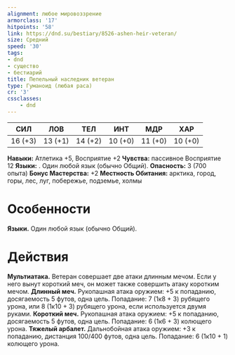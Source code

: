```yaml
---
alignment: любое мировоззрение
armorclass: '17'
hitpoints: '58'
link: https://dnd.su/bestiary/8526-ashen-heir-veteran/
size: Средний
speed: '30'
tags:
- dnd
- существо
- бестиарий
title: Пепельный наследник ветеран
type: Гуманоид (любая раса)
cr: '3'
cssclasses:
    - dnd
---
```



| СИЛ | ЛОВ | ТЕЛ | ИНТ | МДР | ХАР |
|---|---|---|---|---|---|
| 16 (+3) | 13 (+1) | 14 (+2) | 10 (+0) | 11 (+0) | 10 (+0) |
**Навыки:** Атлетика +5, Восприятие +2
**Чувства:** пассивное Восприятие 12
**Языки:** . Один любой язык (обычно Общий).
**Опасность:** 3 (700 опыта)
**Бонус Мастерства:** +2
**Местность Обитания:** арктика, город, горы, лес, луг, побережье, подземье, холмы


# Особенности
**Языки.** Один любой язык (обычно Общий).


# Действия
**Мультиатака.** Ветеран совершает две атаки длинным мечом. Если у него вынут короткий меч, он может также совершить атаку коротким мечом.
**Длинный меч.** Рукопашная атака оружием: +5 к попаданию, досягаемость 5 футов, одна цель. Попадание: 7 (1к8 + 3) рубящего урона, или 8 (1к10 + 3) рубящего урона, если используется двумя руками.
**Короткий меч.** Рукопашная атака оружием: +5 к попаданию, досягаемость 5 футов, одна цель. Попадание: 6 (1к6 + 3) колющего урона.
**Тяжелый арбалет.** Дальнобойная атака оружием: +3 к попаданию, дистанция 100/400 футов, одна цель. Попадание: 6 (1к10 + 1) колющего урона.